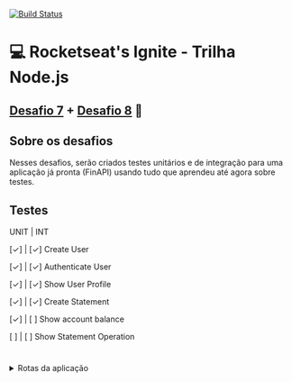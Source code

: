 [![Build Status](https://travis-ci.com/magujun/ignite-nodejs-desafio-7.svg?branch=main)](https://travis-ci.com/magujun/ignite-nodejs-desafio-7)

# 💻 Rocketseat's Ignite - Trilha Node.js

## [Desafio 7](https://www.notion.so/Desafio-01-Testes-unit-rios-0321db2af07e4b48a85a1e4e360fcd11) + [Desafio 8](https://www.notion.so/Desafio-02-Testes-de-integra-o-70a8af48044d444cb1d2c1fa00056958) 🚀

## Sobre os desafios
Nesses desafios, serão criados testes unitários e de integração para uma aplicação já pronta (FinAPI) usando tudo que aprendeu até agora sobre testes.

## Testes
UNIT | INT

[✓] | [✓] Create User

[✓] | [✓] Authenticate User

[✓] | [✓] Show User Profile 

[✓] | [✓] Create Statement 

[✓] | [ ] Show account balance 

[ ] | [ ] Show Statement Operation 

#
<details>

<summary>Rotas da aplicação</summary>

<details>
<summary>POST `/api/v1/users`</summary>

A rota recebe `name`, `email` e `password` dentro do corpo da requisição, salva o usuário criado no banco e retorna uma resposta vazia com status `201`.</details>

<details>
<summary>POST `/api/v1/sessions`</summary>

A rota recebe `email` e `password` no corpo da requisição e retorna os dados do usuário autenticado junto à um token JWT.
Essa aplicação não possui refresh token, ou seja, o token criado dura apenas 1 dia e deve ser recriado após o período mencionado.</details>

<details>
<summary>GET `/api/v1/profile`</summary>

A rota recebe um token JWT pelo header da requisição e retorna as informações do usuário autenticado.</details>
<details>
<summary>GET `/api/v1/statements/balance`</summary>

A rota recebe um token JWT pelo header da requisição e retorna uma lista com todas as operações de depósito e saque do usuário autenticado e também o saldo total numa propriedade `balance`.</details>

<details>
<summary>POST `/api/v1/statements/deposit`</summary>

A rota recebe um token JWT pelo header e `amount` e `description` no corpo da requisição, registra a operação de depósito do valor e retorna as informações do depósito criado com status `201`.</details>

<details>
<summary>POST `/api/v1/statements/withdraw`</summary>

A rota recebe um token JWT pelo header e `amount` e `description` no corpo da requisição, registra a operação de saque do valor (caso o usuário possua saldo válido) e retorna as informações do saque criado com status `201`.</details>

<details>
<summary>GET `/api/v1/statements/:statement_id`</summary>

A rota recebe um token JWT pelo header e o id de uma operação registrada (saque ou depósito) na URL da rota e retorna as informações da operação encontrada.</details>
</details>
